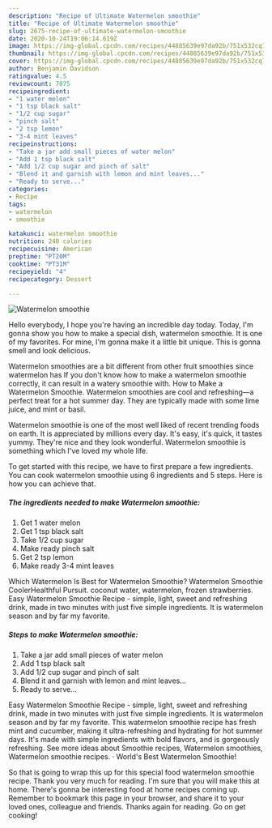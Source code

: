 ```yaml
---
description: "Recipe of Ultimate Watermelon smoothie"
title: "Recipe of Ultimate Watermelon smoothie"
slug: 2675-recipe-of-ultimate-watermelon-smoothie
date: 2020-10-24T19:06:14.619Z
image: https://img-global.cpcdn.com/recipes/44885639e97da92b/751x532cq70/watermelon-smoothie-recipe-main-photo.jpg
thumbnail: https://img-global.cpcdn.com/recipes/44885639e97da92b/751x532cq70/watermelon-smoothie-recipe-main-photo.jpg
cover: https://img-global.cpcdn.com/recipes/44885639e97da92b/751x532cq70/watermelon-smoothie-recipe-main-photo.jpg
author: Benjamin Davidson
ratingvalue: 4.5
reviewcount: 7075
recipeingredient:
- "1 water melon"
- "1 tsp black salt"
- "1/2 cup sugar"
- "pinch salt"
- "2 tsp lemon"
- "3-4 mint leaves"
recipeinstructions:
- "Take a jar add small pieces of water melon"
- "Add 1 tsp black salt"
- "Add 1/2 cup sugar and pinch of salt"
- "Blend it and garnish with lemon and mint leaves..."
- "Ready to serve..."
categories:
- Recipe
tags:
- watermelon
- smoothie

katakunci: watermelon smoothie 
nutrition: 240 calories
recipecuisine: American
preptime: "PT20M"
cooktime: "PT31M"
recipeyield: "4"
recipecategory: Dessert

---
```



![Watermelon smoothie](https://img-global.cpcdn.com/recipes/44885639e97da92b/751x532cq70/watermelon-smoothie-recipe-main-photo.jpg)

Hello everybody, I hope you're having an incredible day today. Today, I'm gonna show you how to make a special dish, watermelon smoothie. It is one of my favorites. For mine, I'm gonna make it a little bit unique. This is gonna smell and look delicious.

Watermelon smoothies are a bit different from other fruit smoothies since watermelon has If you don&#39;t know how to make a watermelon smoothie correctly, it can result in a watery smoothie with. How to Make a Watermelon Smoothie. Watermelon smoothies are cool and refreshing—a perfect treat for a hot summer day. They are typically made with some lime juice, and mint or basil.

Watermelon smoothie is one of the most well liked of recent trending foods on earth. It is appreciated by millions every day. It's easy, it's quick, it tastes yummy. They're nice and they look wonderful. Watermelon smoothie is something which I've loved my whole life.


To get started with this recipe, we have to first prepare a few ingredients. You can cook watermelon smoothie using 6 ingredients and 5 steps. Here is how you can achieve that.

<!--inarticleads1-->

##### The ingredients needed to make Watermelon smoothie:

1. Get 1 water melon
1. Get 1 tsp black salt
1. Take 1/2 cup sugar
1. Make ready pinch salt
1. Get 2 tsp lemon
1. Make ready 3-4 mint leaves


Which Watermelon Is Best for Watermelon Smoothie? Watermelon Smoothie CoolerHealthful Pursuit. coconut water, watermelon, frozen strawberries. Easy Watermelon Smoothie Recipe - simple, light, sweet and refreshing drink, made in two minutes with just five simple ingredients. It is watermelon season and by far my favorite. 

<!--inarticleads2-->

##### Steps to make Watermelon smoothie:

1. Take a jar add small pieces of water melon
1. Add 1 tsp black salt
1. Add 1/2 cup sugar and pinch of salt
1. Blend it and garnish with lemon and mint leaves...
1. Ready to serve...


Easy Watermelon Smoothie Recipe - simple, light, sweet and refreshing drink, made in two minutes with just five simple ingredients. It is watermelon season and by far my favorite. This watermelon smoothie recipe has fresh mint and cucumber, making it ultra-refreshing and hydrating for hot summer days. It&#39;s made with simple ingredients with bold flavors, and is gorgeously refreshing. See more ideas about Smoothie recipes, Watermelon smoothies, Watermelon smoothie recipes. · World&#39;s Best Watermelon Smoothie! 

So that is going to wrap this up for this special food watermelon smoothie recipe. Thank you very much for reading. I'm sure that you will make this at home. There's gonna be interesting food at home recipes coming up. Remember to bookmark this page in your browser, and share it to your loved ones, colleague and friends. Thanks again for reading. Go on get cooking!
